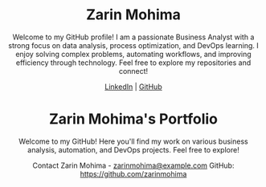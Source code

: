 <header>

# Zarin Mohima

Welcome to my GitHub profile! I am a passionate Business Analyst with a strong focus on data analysis, process optimization, and DevOps learning. I enjoy solving complex problems, automating workflows, and improving efficiency through technology. Feel free to explore my repositories and connect!

[LinkedIn](https://www.linkedin.com/in/zarinmohima) | [GitHub](https://github.com/zarinmohima)

# Zarin Mohima's Portfolio

Welcome to my GitHub! Here you'll find my work on various business analysis, automation, and DevOps projects. Feel free to explore!



Contact
Zarin Mohima - zarinmohima@example.com
GitHub: https://github.com/zarinmohima



